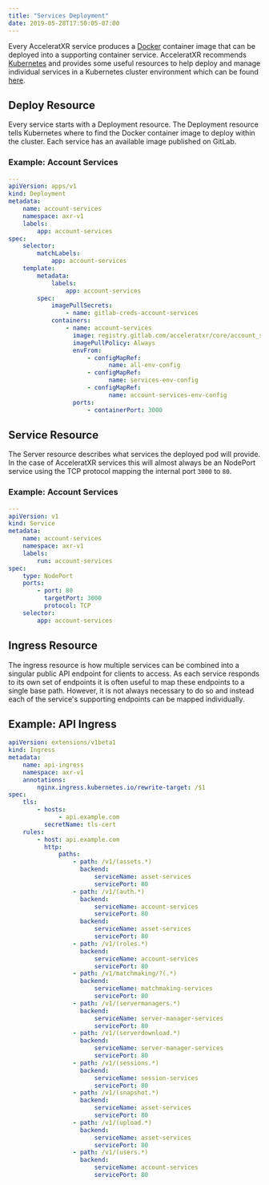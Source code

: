 ```yaml
---
title: "Services Deployment"
date: 2019-05-28T17:50:05-07:00
---
```


Every AcceleratXR service produces a [Docker](https://www.docker.com/) container image that can be deployed into a supporting container service. AcceleratXR recommends [Kubernetes](https://kubernetes.io/) and provides some useful resources to help deploy and manage individual services in a Kubernetes cluster environment which can be found [here](https://gitlab.com/AcceleratXR/Core/tools/k8s_deploy).

## Deploy Resource

Every service starts with a Deployment resource. The Deployment resource tells Kubernetes where to find the Docker container image to deploy within the cluster. Each service has an available image published on GitLab.

### Example: Account Services

```yaml
---
apiVersion: apps/v1
kind: Deployment
metadata:
    name: account-services
    namespace: axr-v1
    labels:
        app: account-services
spec:
    selector:
        matchLabels:
            app: account-services
    template:
        metadata:
            labels:
                app: account-services
        spec:
            imagePullSecrets:
                - name: gitlab-creds-account-services
            containers:
                - name: account-services
                  image: registry.gitlab.com/acceleratxr/core/account_services:latest
                  imagePullPolicy: Always
                  envFrom:
                      - configMapRef:
                            name: all-env-config
                      - configMapRef:
                            name: services-env-config
                      - configMapRef:
                            name: account-services-env-config
                  ports:
                      - containerPort: 3000
```

## Service Resource

The Server resource describes what services the deployed pod will provide. In the case of AcceleratXR services this will almost always be an NodePort service using the TCP protocol mapping the internal port `3000` to `80`.

### Example: Account Services

```yaml
---
apiVersion: v1
kind: Service
metadata:
    name: account-services
    namespace: axr-v1
    labels:
        run: account-services
spec:
    type: NodePort
    ports:
        - port: 80
          targetPort: 3000
          protocol: TCP
    selector:
        app: account-services
```

## Ingress Resource

The ingress resource is how multiple services can be combined into a singular public API endpoint for clients to access. As each service responds to its own set of endpoints it is often useful to map these endpoints to a single base path. However, it is not always necessary to do so and instead each of the service's supporting endpoints can be mapped individually.

## Example: API Ingress

```yaml
apiVersion: extensions/v1beta1
kind: Ingress
metadata:
    name: api-ingress
    namespace: axr-v1
    annotations:
        nginx.ingress.kubernetes.io/rewrite-target: /$1
spec:
    tls:
        - hosts:
              - api.example.com
          secretName: tls-cert
    rules:
        - host: api.example.com
          http:
              paths:
                  - path: /v1/(assets.*)
                    backend:
                        serviceName: asset-services
                        servicePort: 80
                  - path: /v1/(auth.*)
                    backend:
                        serviceName: account-services
                        servicePort: 80
                    backend:
                        serviceName: asset-services
                        servicePort: 80
                  - path: /v1/(roles.*)
                    backend:
                        serviceName: account-services
                        servicePort: 80
                  - path: /v1/matchmaking/?(.*)
                    backend:
                        serviceName: matchmaking-services
                        servicePort: 80
                  - path: /v1/(servermanagers.*)
                    backend:
                        serviceName: server-manager-services
                        servicePort: 80
                  - path: /v1/(serverdownload.*)
                    backend:
                        serviceName: server-manager-services
                        servicePort: 80
                  - path: /v1/(sessions.*)
                    backend:
                        serviceName: session-services
                        servicePort: 80
                  - path: /v1/(snapshot.*)
                    backend:
                        serviceName: asset-services
                        servicePort: 80
                  - path: /v1/(upload.*)
                    backend:
                        serviceName: asset-services
                        servicePort: 80
                  - path: /v1/(users.*)
                    backend:
                        serviceName: account-services
                        servicePort: 80
```

